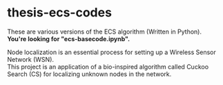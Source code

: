 # thesis-ecs-codes
These are various versions of the ECS algorithm (Written in Python). <br/>
<b>You're looking for "ecs-basecode.ipynb".</b>

Node localization is an essential process for setting up a Wireless Sensor Network (WSN). <br/>
This project is an application of a bio-inspired algorithm called Cuckoo Search (CS) for localizing unknown nodes in the network.
